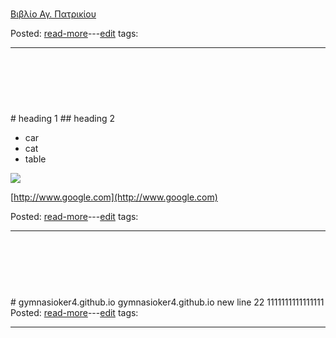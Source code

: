 
<h1><a class="readmorelink" href="gymnasioker4.github.io-master/ain/links.md"></a></h1>


[Βιβλίο Αγ. Πατρικίου](http://www.academia.edu/31990806/SAINTS_OF_BRITAIN_AND_IRELAND.pdf)
<br>
<div class='readmore'>
Posted: 
<a class="readmorelink" href="gymnasioker4.github.io-master/ain/links.md">read-more</a>---<a class="editlink" target="_blank" href="/hugo/admin/scripts/edit.sh?file=gymnasioker4.github.io-master/ain/links.md&cmd=open">edit</a>
tags: 
<hr>
<br><br><br>
</div>
<h1><a class="readmorelink" href="gymnasioker4.github.io-master/ain/09-06-2017vffvfeden6666.md"></a></h1>
# heading 1
## heading 2  

* car
* cat
* table  

![](/hugo/admin/img/metala2.jpg)    

[http://www.google.com](http://www.google.com)
<br>
<div class='readmore'>
Posted: 
<a class="readmorelink" href="gymnasioker4.github.io-master/ain/09-06-2017vffvfeden6666.md">read-more</a>---<a class="editlink" target="_blank" href="/hugo/admin/scripts/edit.sh?file=gymnasioker4.github.io-master/ain/09-06-2017vffvfeden6666.md&cmd=open">edit</a>
tags: 
<hr>
<br><br><br>
</div>
<h1><a class="readmorelink" href="gymnasioker4.github.io-master/README.md"></a></h1>
# gymnasioker4.github.io
gymnasioker4.github.io  
new line 22
1111111111111111
<br>
<div class='readmore'>
Posted: 
<a class="readmorelink" href="gymnasioker4.github.io-master/README.md">read-more</a>---<a class="editlink" target="_blank" href="/hugo/admin/scripts/edit.sh?file=gymnasioker4.github.io-master/README.md&cmd=open">edit</a>
tags: 
<hr>
<br><br><br>
</div>

